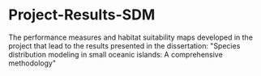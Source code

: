 # Project-Results-SDM
The performance measures and habitat suitability maps developed in the project that lead to the results presented in the dissertation: "Species distribution modeling in small oceanic islands: A comprehensive methodology"
